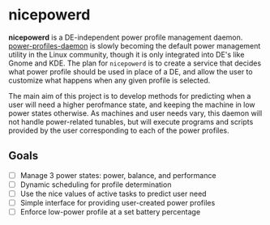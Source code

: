 # nicepowerd
**nicepowerd** is a DE-independent power profile management daemon. [power-profiles-daemon](https://gitlab.freedesktop.org/hadess/power-profiles-daemon/-/tree/main) is slowly becoming the default power management utility in the Linux community, though it is only integrated into DE's like Gnome and KDE. The plan for `nicepowerd` is to create a service that decides what power profile should be used in place of a DE, and allow the user to customize what happens when any given profile is selected.

The main aim of this project is to develop methods for predicting when a user will need a higher perofmance state, and keeping the machine in low power states otherwise. As machines and user needs vary, this daemon will not handle power-related tunables, but will execute programs and scripts provided by the user corresponding to each of the power profiles.

## Goals
- [ ] Manage 3 power states: power, balance, and performance
- [ ] Dynamic scheduling for profile determination
- [ ] Use the nice values of active tasks to predict user need
- [ ] Simple interface for providing user-created power profiles
- [ ] Enforce low-power profile at a set battery percentage
